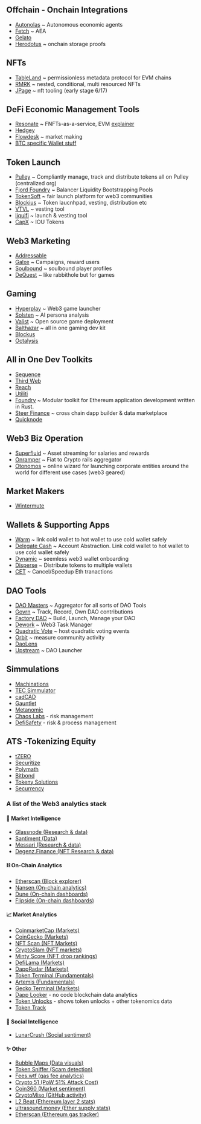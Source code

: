 ## Offchain - Onchain Integrations

- [Autonolas](https://www.autonolas.network/) ~ Autonomous economic agents
- [Fetch](https://fetch.ai/) ~ AEA
- [Gelato](https://www.gelato.network/)
- [Herodotus](https://www.herodotus.dev/) ~ onchain storage proofs

## NFTs

- [TableLand](https://tableland.xyz/) ~ permissionless metadata protocol for EVM chains
- [RMRK](https://www.rmrk.app/) ~ nested, conditional, multi resourced NFTs
- [JPage](https://j.page/) ~ nft tooling (early stage 6/17)

## DeFi Economic Management Tools

- [Resonate](https://www.resonate.finance/) ~ FNFTs-as-a-service, EVM [explainer](https://revestfinance.medium.com/resonate-launch-details-54d2042de9a5)
- [Hedgey](https://hedgey.finance/)
- [Flowdesk](https://www.flowdesk.co/crypto-services/market-making) ~ market making
- [BTC specific Wallet stuff](https://www.lopp.net/bitcoin-information/recommended-wallets.html)

## Token Launch

- [Pulley](https://pulley.com/products/crypto) ~ Compliantly manage, track and distribute tokens all on Pulley (centralized org)
- [Fjord Foundry](https://fjordfoundry.com/) ~ Balancer Liquidity Bootstrapping Pools
- [TokenSoft](https://www.tokensoft.io/) ~ fair launch platform for web3 communities
- [Blockius](https://blockius.io/) ~ Token laucnhpad, vesting, distribution etc
- [VTVL](https://vtvl.io/) ~ vesting tool
- [liquifi](https://www.liquifi.finance/) ~ launch & vesting tool
- [CapX](https://www.capx.fi/) ~ IOU Tokens

## Web3 Marketing

- [Addressable](https://www.addressable.io/)
- [Galxe](https://galxe.com/) ~ Campaigns, reward users
- [Soulbound](https://soulbound.gg/) ~ soulbound player profiles
- [DeQuest](https://beta.dequest.io/) ~ like rabbithole but for games

## Gaming

- [Hyperplay](https://www.hyperplay.xyz/) ~ Web3 game launcher
- [Solsten](https://solsten.io/) ~ AI persona analysis
- [Valist](https://www.valist.io/) ~ Open source game deployment
- [Balthazar](https://bltzr.gg/) ~ all in one gaming dev kit
- [Blockus](https://www.blockus.gg/)
- [Octalysis](https://octalysisgroup.com/)



## All in One Dev Toolkits

- [Sequence](https://sequence.xyz/)
- [Third Web](https://thirdweb.com/)
- [Reach](https://www.reach.sh/)
- [Utiliti](https://www.utiliti.ai/)
- [Foundry](https://github.com/foundry-rs) ~ Modular toolkit for Ethereum application development written in Rust.
- [Steer Finance](https://steer.finance/) ~ cross chain dapp builder & data marketplace
- [Quicknode](https://www.quicknode.com/)


## Web3 Biz Operation

- [Superfluid](https://www.superfluid.finance/) ~ Asset streaming for salaries and rewards
- [Onramper](https://onramper.com/) ~ Fiat to Crypto rails aggregator
- [Otonomos](https://otonomos.com/) ~ online wizard for launching corporate entities around the world for different use cases (web3 geared)

## Market Makers

- [Wintermute](https://www.wintermute.com/)


## Wallets & Supporting Apps

- [Warm](https://warm.xyz) ~ link cold wallet to hot wallet to use cold wallet safely
- [Delegate Cash](https://delegate.cash/) ~ Account Abstraction. Link cold wallet to hot wallet to use cold wallet safely
- [Dynamic](https://www.dynamic.xyz/) ~ seemless web3 wallet onboarding
- [Disperse](https://disperse.app/) ~ Distribute tokens to multiple wallets
- [CET](https://cancel-ethereum-transactions.web.app/) ~ Cancel/Speedup Eth tranactions

## DAO Tools

- [DAO Masters](https://www.daomasters.xyz/) ~ Aggregator for all sorts of DAO Tools
- [Govrn](https://linktr.ee/Govrn) ~ Track, Record, Own DAO contributions
- [Factory DAO](https://www.factorydao.xyz/) ~ Build, Launch, Manage your DAO
- [Dework](https://dework.xyz/) ~ Web3 Task Manager
- [Quadratic Vote](https://quadraticvote.co/) ~ host quadratic voting events
- [Orbit](https://orbit.love/) ~ measure community activity
- [DaoLens](https://www.daolens.com/blog)
- [Upstream](https://upstreamapp.com/) ~ DAO Launcher

## Simmulations

- [Machinations](https://machinations.io/)
- [TEC Simmulator](https://config.tecommons.org/config/1)
- [cadCAD](https://cadcad.org/)
- [Gauntlet](https://gauntlet.network/)
- [Metanomic](https://www.metanomic.net/)
- [Chaos Labs](https://chaoslabs.xyz/) - risk management
- [DefiSafety](https://www.defisafety.com/) - risk & process management

## ATS -Tokenizing Equity

- [tZERO](https://www.tzero.com/)    
- [Securitize](https://securitize.io/)    
- [Polymath](https://polymath.network/)    
- [Bitbond](https://www.bitbond.com/)    
- [Tokeny Solutions](https://tokeny.com/)        
- [Securrency](https://securrency.com/)

### A list of the Web3 analytics stack 

#### 🧠 Market Intelligence
- [Glassnode (Research & data)](https://lnkd.in/e5t97RCE)
- [Santiment (Data)](https://santiment.net/)
- [Messari (Research & data)](https://lnkd.in/eZDnsMbK)
- [Degenz.Finance (NFT Research & data)](https://www.degenz.finance/)

#### ⛓️ On-Chain Analytics
- [Etherscan (Block explorer)](https://etherscan.io/)
- [Nansen (On-chain analytics)](https://pro.nansen.ai/)
- [Dune (On-chain dashboards)](https://lnkd.in/ewWeyvWV)
- [Flipside (On-chain dashboards)](https://lnkd.in/egzFUiem)

#### 📈 Market Analytics
- [CoinmarketCap (Markets)](https://coinmarketcap.com/)
- [CoinGecko (Markets)](https://www.coingecko.com/)
- [NFT Scan (NFT Markets)](https://www.nftscan.com/)
- [CryptoSlam (NFT markets)](https://www.cryptoslam.io/)
- [Minty Score (NFT drop rankings)](https://mintyscore.com/)
- [DefiLama (Markets)](https://defillama.com/)
- [DappRadar (Markets)](https://dappradar.com/)
- [Token Terminal (Fundamentals)](https://lnkd.in/eKgFJSSw)
- [Artemis (Fundamentals)](https://www.artemis.xyz/)
- [Gecko Terminal (Markets)](https://lnkd.in/e6vUCWzM)
- [Dapp Looker](https://dapplooker.com/) - no code blockchain data analytics
- [Token Unlocks](https://token.unlocks.app/) - shows token unlocks + other tokenomics data
- [Token Track](https://tokentrack.co/)

#### 👥 Social Intelligence
- [LunarCrush (Social sentiment)](https://lnkd.in/e4tguvjg)

#### ✨ Other
- [Bubble Maps (Data visuals)](https://lnkd.in/ensh6PD5)
- [Token Sniffer (Scam detection)](https://tokensniffer.com/)
- [Fees.wtf (gas fee analytics)](https://fees.wtf/#/)
- [Crypto 51 (PoW 51% Attack Cost)](https://www.crypto51.app/)
- [Coin360 (Market sentiment)](https://coin360.com/)
- [CryptoMiso (GitHub activity)](https://lnkd.in/egf9WrRg)
- [L2 Beat (Ethereum layer 2 stats)](https://lnkd.in/eaS94Xfm)
- [ultrasound.money (Ether supply stats)](https://ultrasound.money/)
- [Etherscan (Ethereum gas tracker)](https://lnkd.in/eRHJPhAv)
